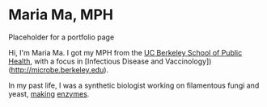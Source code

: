 # Maria Ma, MPH
Placeholder for a portfolio page

Hi, I'm Maria Ma. I got my MPH from the [UC Berkeley School of Public Health](http://sph.berkeley.edu/), with a focus in [Infectious Disease and Vaccinology])(http://microbe.berkeley.edu). 

In my past life, I was a synthetic biologist working on filamentous fungi and yeast, [making](https://www.google.com/patents/WO2016062857A1?cl=pt) [enzymes](http://www.google.com.pg/patents/WO2016062855A1?cl=en).
